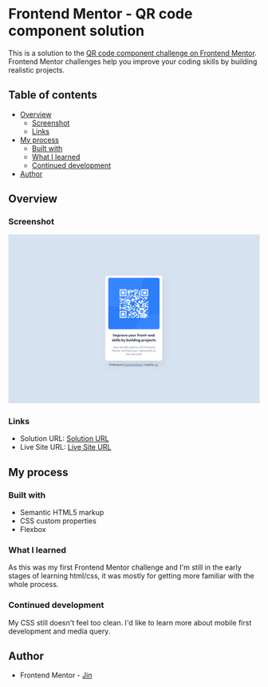 # Frontend Mentor - QR code component solution

This is a solution to the [QR code component challenge on Frontend Mentor](https://www.frontendmentor.io/challenges/qr-code-component-iux_sIO_H). Frontend Mentor challenges help you improve your coding skills by building realistic projects.

## Table of contents

- [Overview](#overview)
  - [Screenshot](#screenshot)
  - [Links](#links)
- [My process](#my-process)
  - [Built with](#built-with)
  - [What I learned](#what-i-learned)
  - [Continued development](#continued-development)
- [Author](#author)

## Overview

### Screenshot

![Desktop](./images/screenshot-desktop.png)

### Links

- Solution URL: [Solution URL](https://github.com/namjin21/frontend-master-qr-code-challenge)
- Live Site URL: [Live Site URL](http://namjin21.github.io/frontend-master-qr-code-challenge)

## My process

### Built with

- Semantic HTML5 markup
- CSS custom properties
- Flexbox

### What I learned

As this was my first Frontend Mentor challenge and I'm still in the early stages of learning html/css, it was mostly for getting more familiar with the whole process.

### Continued development

My CSS still doesn't feel too clean. I'd like to learn more about mobile first development and media query.

## Author

- Frontend Mentor - [Jin](https://www.frontendmentor.io/profile/namjin21)
